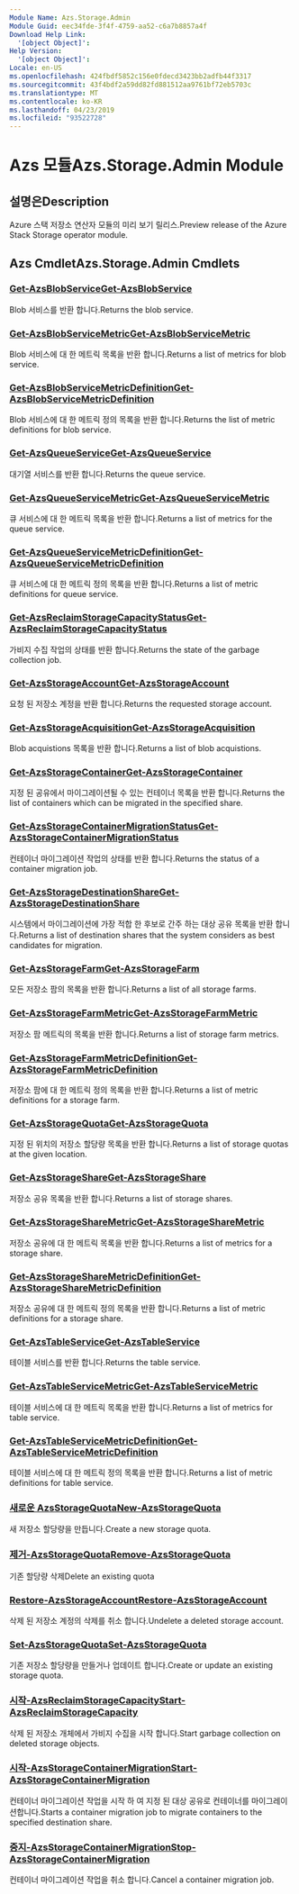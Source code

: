 ```yaml
---
Module Name: Azs.Storage.Admin
Module Guid: eec34fde-3f4f-4759-aa52-c6a7b8857a4f
Download Help Link:
  '[object Object]': 
Help Version:
  '[object Object]': 
Locale: en-US
ms.openlocfilehash: 424fbdf5852c156e0fdecd3423bb2adfb44f3317
ms.sourcegitcommit: 43f4bdf2a59dd82fd881512aa9761bf72eb5703c
ms.translationtype: MT
ms.contentlocale: ko-KR
ms.lasthandoff: 04/23/2019
ms.locfileid: "93522728"
---
```

# <span data-ttu-id="8ceff-101">Azs 모듈</span><span class="sxs-lookup"><span data-stu-id="8ceff-101">Azs.Storage.Admin Module</span></span>
## <span data-ttu-id="8ceff-102">설명은</span><span class="sxs-lookup"><span data-stu-id="8ceff-102">Description</span></span>
<span data-ttu-id="8ceff-103">Azure 스택 저장소 연산자 모듈의 미리 보기 릴리스.</span><span class="sxs-lookup"><span data-stu-id="8ceff-103">Preview release of the Azure Stack Storage operator module.</span></span>

## <span data-ttu-id="8ceff-104">Azs Cmdlet</span><span class="sxs-lookup"><span data-stu-id="8ceff-104">Azs.Storage.Admin Cmdlets</span></span>
### [<span data-ttu-id="8ceff-105">Get-AzsBlobService</span><span class="sxs-lookup"><span data-stu-id="8ceff-105">Get-AzsBlobService</span></span>](Get-AzsBlobService.md)
<span data-ttu-id="8ceff-106">Blob 서비스를 반환 합니다.</span><span class="sxs-lookup"><span data-stu-id="8ceff-106">Returns the blob service.</span></span>

### [<span data-ttu-id="8ceff-107">Get-AzsBlobServiceMetric</span><span class="sxs-lookup"><span data-stu-id="8ceff-107">Get-AzsBlobServiceMetric</span></span>](Get-AzsBlobServiceMetric.md)
<span data-ttu-id="8ceff-108">Blob 서비스에 대 한 메트릭 목록을 반환 합니다.</span><span class="sxs-lookup"><span data-stu-id="8ceff-108">Returns a list of metrics for blob service.</span></span>

### [<span data-ttu-id="8ceff-109">Get-AzsBlobServiceMetricDefinition</span><span class="sxs-lookup"><span data-stu-id="8ceff-109">Get-AzsBlobServiceMetricDefinition</span></span>](Get-AzsBlobServiceMetricDefinition.md)
<span data-ttu-id="8ceff-110">Blob 서비스에 대 한 메트릭 정의 목록을 반환 합니다.</span><span class="sxs-lookup"><span data-stu-id="8ceff-110">Returns the list of metric definitions for blob service.</span></span>

### [<span data-ttu-id="8ceff-111">Get-AzsQueueService</span><span class="sxs-lookup"><span data-stu-id="8ceff-111">Get-AzsQueueService</span></span>](Get-AzsQueueService.md)
<span data-ttu-id="8ceff-112">대기열 서비스를 반환 합니다.</span><span class="sxs-lookup"><span data-stu-id="8ceff-112">Returns the queue service.</span></span>

### [<span data-ttu-id="8ceff-113">Get-AzsQueueServiceMetric</span><span class="sxs-lookup"><span data-stu-id="8ceff-113">Get-AzsQueueServiceMetric</span></span>](Get-AzsQueueServiceMetric.md)
<span data-ttu-id="8ceff-114">큐 서비스에 대 한 메트릭 목록을 반환 합니다.</span><span class="sxs-lookup"><span data-stu-id="8ceff-114">Returns a list of metrics for the queue service.</span></span>

### [<span data-ttu-id="8ceff-115">Get-AzsQueueServiceMetricDefinition</span><span class="sxs-lookup"><span data-stu-id="8ceff-115">Get-AzsQueueServiceMetricDefinition</span></span>](Get-AzsQueueServiceMetricDefinition.md)
<span data-ttu-id="8ceff-116">큐 서비스에 대 한 메트릭 정의 목록을 반환 합니다.</span><span class="sxs-lookup"><span data-stu-id="8ceff-116">Returns a list of metric definitions for queue service.</span></span>

### [<span data-ttu-id="8ceff-117">Get-AzsReclaimStorageCapacityStatus</span><span class="sxs-lookup"><span data-stu-id="8ceff-117">Get-AzsReclaimStorageCapacityStatus</span></span>](Get-AzsReclaimStorageCapacityStatus.md)
<span data-ttu-id="8ceff-118">가비지 수집 작업의 상태를 반환 합니다.</span><span class="sxs-lookup"><span data-stu-id="8ceff-118">Returns the state of the garbage collection job.</span></span>

### [<span data-ttu-id="8ceff-119">Get-AzsStorageAccount</span><span class="sxs-lookup"><span data-stu-id="8ceff-119">Get-AzsStorageAccount</span></span>](Get-AzsStorageAccount.md)
<span data-ttu-id="8ceff-120">요청 된 저장소 계정을 반환 합니다.</span><span class="sxs-lookup"><span data-stu-id="8ceff-120">Returns the requested storage account.</span></span>

### [<span data-ttu-id="8ceff-121">Get-AzsStorageAcquisition</span><span class="sxs-lookup"><span data-stu-id="8ceff-121">Get-AzsStorageAcquisition</span></span>](Get-AzsStorageAcquisition.md)
<span data-ttu-id="8ceff-122">Blob acquistions 목록을 반환 합니다.</span><span class="sxs-lookup"><span data-stu-id="8ceff-122">Returns a list of blob acquistions.</span></span>

### [<span data-ttu-id="8ceff-123">Get-AzsStorageContainer</span><span class="sxs-lookup"><span data-stu-id="8ceff-123">Get-AzsStorageContainer</span></span>](Get-AzsStorageContainer.md)
<span data-ttu-id="8ceff-124">지정 된 공유에서 마이그레이션될 수 있는 컨테이너 목록을 반환 합니다.</span><span class="sxs-lookup"><span data-stu-id="8ceff-124">Returns the list of containers which can be migrated in the specified share.</span></span>

### [<span data-ttu-id="8ceff-125">Get-AzsStorageContainerMigrationStatus</span><span class="sxs-lookup"><span data-stu-id="8ceff-125">Get-AzsStorageContainerMigrationStatus</span></span>](Get-AzsStorageContainerMigrationStatus.md)
<span data-ttu-id="8ceff-126">컨테이너 마이그레이션 작업의 상태를 반환 합니다.</span><span class="sxs-lookup"><span data-stu-id="8ceff-126">Returns the status of a container migration job.</span></span>

### [<span data-ttu-id="8ceff-127">Get-AzsStorageDestinationShare</span><span class="sxs-lookup"><span data-stu-id="8ceff-127">Get-AzsStorageDestinationShare</span></span>](Get-AzsStorageDestinationShare.md)
<span data-ttu-id="8ceff-128">시스템에서 마이그레이션에 가장 적합 한 후보로 간주 하는 대상 공유 목록을 반환 합니다.</span><span class="sxs-lookup"><span data-stu-id="8ceff-128">Returns a list of destination shares that the system considers as best candidates for migration.</span></span>

### [<span data-ttu-id="8ceff-129">Get-AzsStorageFarm</span><span class="sxs-lookup"><span data-stu-id="8ceff-129">Get-AzsStorageFarm</span></span>](Get-AzsStorageFarm.md)
<span data-ttu-id="8ceff-130">모든 저장소 팜의 목록을 반환 합니다.</span><span class="sxs-lookup"><span data-stu-id="8ceff-130">Returns a list of all storage farms.</span></span>

### [<span data-ttu-id="8ceff-131">Get-AzsStorageFarmMetric</span><span class="sxs-lookup"><span data-stu-id="8ceff-131">Get-AzsStorageFarmMetric</span></span>](Get-AzsStorageFarmMetric.md)
<span data-ttu-id="8ceff-132">저장소 팜 메트릭의 목록을 반환 합니다.</span><span class="sxs-lookup"><span data-stu-id="8ceff-132">Returns a list of storage farm metrics.</span></span>

### [<span data-ttu-id="8ceff-133">Get-AzsStorageFarmMetricDefinition</span><span class="sxs-lookup"><span data-stu-id="8ceff-133">Get-AzsStorageFarmMetricDefinition</span></span>](Get-AzsStorageFarmMetricDefinition.md)
<span data-ttu-id="8ceff-134">저장소 팜에 대 한 메트릭 정의 목록을 반환 합니다.</span><span class="sxs-lookup"><span data-stu-id="8ceff-134">Returns a list of metric definitions for a storage farm.</span></span>

### [<span data-ttu-id="8ceff-135">Get-AzsStorageQuota</span><span class="sxs-lookup"><span data-stu-id="8ceff-135">Get-AzsStorageQuota</span></span>](Get-AzsStorageQuota.md)
<span data-ttu-id="8ceff-136">지정 된 위치의 저장소 할당량 목록을 반환 합니다.</span><span class="sxs-lookup"><span data-stu-id="8ceff-136">Returns a list of storage quotas at the given location.</span></span>

### [<span data-ttu-id="8ceff-137">Get-AzsStorageShare</span><span class="sxs-lookup"><span data-stu-id="8ceff-137">Get-AzsStorageShare</span></span>](Get-AzsStorageShare.md)
<span data-ttu-id="8ceff-138">저장소 공유 목록을 반환 합니다.</span><span class="sxs-lookup"><span data-stu-id="8ceff-138">Returns a list of storage shares.</span></span>

### [<span data-ttu-id="8ceff-139">Get-AzsStorageShareMetric</span><span class="sxs-lookup"><span data-stu-id="8ceff-139">Get-AzsStorageShareMetric</span></span>](Get-AzsStorageShareMetric.md)
<span data-ttu-id="8ceff-140">저장소 공유에 대 한 메트릭 목록을 반환 합니다.</span><span class="sxs-lookup"><span data-stu-id="8ceff-140">Returns a list of metrics for a storage share.</span></span>

### [<span data-ttu-id="8ceff-141">Get-AzsStorageShareMetricDefinition</span><span class="sxs-lookup"><span data-stu-id="8ceff-141">Get-AzsStorageShareMetricDefinition</span></span>](Get-AzsStorageShareMetricDefinition.md)
<span data-ttu-id="8ceff-142">저장소 공유에 대 한 메트릭 정의 목록을 반환 합니다.</span><span class="sxs-lookup"><span data-stu-id="8ceff-142">Returns a list of metric definitions for a storage share.</span></span>

### [<span data-ttu-id="8ceff-143">Get-AzsTableService</span><span class="sxs-lookup"><span data-stu-id="8ceff-143">Get-AzsTableService</span></span>](Get-AzsTableService.md)
<span data-ttu-id="8ceff-144">테이블 서비스를 반환 합니다.</span><span class="sxs-lookup"><span data-stu-id="8ceff-144">Returns the table service.</span></span>

### [<span data-ttu-id="8ceff-145">Get-AzsTableServiceMetric</span><span class="sxs-lookup"><span data-stu-id="8ceff-145">Get-AzsTableServiceMetric</span></span>](Get-AzsTableServiceMetric.md)
<span data-ttu-id="8ceff-146">테이블 서비스에 대 한 메트릭 목록을 반환 합니다.</span><span class="sxs-lookup"><span data-stu-id="8ceff-146">Returns a list of metrics for table service.</span></span>

### [<span data-ttu-id="8ceff-147">Get-AzsTableServiceMetricDefinition</span><span class="sxs-lookup"><span data-stu-id="8ceff-147">Get-AzsTableServiceMetricDefinition</span></span>](Get-AzsTableServiceMetricDefinition.md)
<span data-ttu-id="8ceff-148">테이블 서비스에 대 한 메트릭 정의 목록을 반환 합니다.</span><span class="sxs-lookup"><span data-stu-id="8ceff-148">Returns a list of metric definitions for table service.</span></span>

### [<span data-ttu-id="8ceff-149">새로운 AzsStorageQuota</span><span class="sxs-lookup"><span data-stu-id="8ceff-149">New-AzsStorageQuota</span></span>](New-AzsStorageQuota.md)
<span data-ttu-id="8ceff-150">새 저장소 할당량을 만듭니다.</span><span class="sxs-lookup"><span data-stu-id="8ceff-150">Create a new storage quota.</span></span>

### [<span data-ttu-id="8ceff-151">제거-AzsStorageQuota</span><span class="sxs-lookup"><span data-stu-id="8ceff-151">Remove-AzsStorageQuota</span></span>](Remove-AzsStorageQuota.md)
<span data-ttu-id="8ceff-152">기존 할당량 삭제</span><span class="sxs-lookup"><span data-stu-id="8ceff-152">Delete an existing quota</span></span>

### [<span data-ttu-id="8ceff-153">Restore-AzsStorageAccount</span><span class="sxs-lookup"><span data-stu-id="8ceff-153">Restore-AzsStorageAccount</span></span>](Restore-AzsStorageAccount.md)
<span data-ttu-id="8ceff-154">삭제 된 저장소 계정의 삭제를 취소 합니다.</span><span class="sxs-lookup"><span data-stu-id="8ceff-154">Undelete a deleted storage account.</span></span>

### [<span data-ttu-id="8ceff-155">Set-AzsStorageQuota</span><span class="sxs-lookup"><span data-stu-id="8ceff-155">Set-AzsStorageQuota</span></span>](Set-AzsStorageQuota.md)
<span data-ttu-id="8ceff-156">기존 저장소 할당량을 만들거나 업데이트 합니다.</span><span class="sxs-lookup"><span data-stu-id="8ceff-156">Create or update an existing storage quota.</span></span>

### [<span data-ttu-id="8ceff-157">시작-AzsReclaimStorageCapacity</span><span class="sxs-lookup"><span data-stu-id="8ceff-157">Start-AzsReclaimStorageCapacity</span></span>](Start-AzsReclaimStorageCapacity.md)
<span data-ttu-id="8ceff-158">삭제 된 저장소 개체에서 가비지 수집을 시작 합니다.</span><span class="sxs-lookup"><span data-stu-id="8ceff-158">Start garbage collection on deleted storage objects.</span></span>

### [<span data-ttu-id="8ceff-159">시작-AzsStorageContainerMigration</span><span class="sxs-lookup"><span data-stu-id="8ceff-159">Start-AzsStorageContainerMigration</span></span>](Start-AzsStorageContainerMigration.md)
<span data-ttu-id="8ceff-160">컨테이너 마이그레이션 작업을 시작 하 여 지정 된 대상 공유로 컨테이너를 마이그레이션합니다.</span><span class="sxs-lookup"><span data-stu-id="8ceff-160">Starts a container migration job to migrate containers to the specified destination share.</span></span>

### [<span data-ttu-id="8ceff-161">중지-AzsStorageContainerMigration</span><span class="sxs-lookup"><span data-stu-id="8ceff-161">Stop-AzsStorageContainerMigration</span></span>](Stop-AzsStorageContainerMigration.md)
<span data-ttu-id="8ceff-162">컨테이너 마이그레이션 작업을 취소 합니다.</span><span class="sxs-lookup"><span data-stu-id="8ceff-162">Cancel a container migration job.</span></span>

